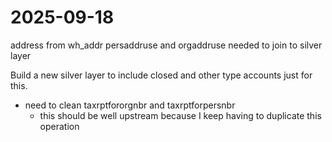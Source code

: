# 2025-09-18
address from wh_addr
persaddruse and orgaddruse needed to join to silver layer

Build a new silver layer to include closed and other type accounts just for this.
- need to clean taxrptfororgnbr and taxrptforpersnbr 
    - this should be well upstream because I keep having to duplicate this operation
